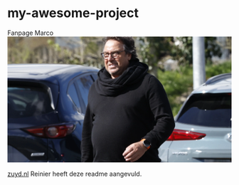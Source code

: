 # my-awesome-project
Fanpage Marco
![Foto van Marco](marcob.jpeg)

[zuyd.nl](https://www.zuyd.nl)
Reinier heeft deze readme aangevuld.
